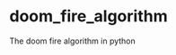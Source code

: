 # doom_fire_algorithm

<!--
#groups
Rendering

#languages
Python

#frames and libs
Pygame

-->

The doom fire algorithm in python
